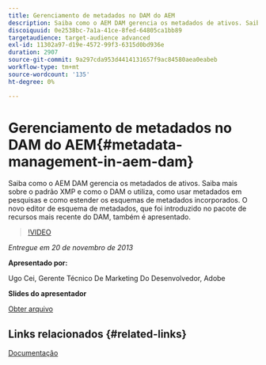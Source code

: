 ```yaml
---
title: Gerenciamento de metadados no DAM do AEM
description: Saiba como o AEM DAM gerencia os metadados de ativos. Saiba mais sobre o padrão XMP e como o DAM o utiliza, como usar metadados em pesquisas e como estender os esquemas de metadados incorporados. O novo editor de esquema de metadados, que foi introduzido no pacote de recursos mais recente do DAM, também é apresentado.
discoiquuid: 0e2538bc-7a1a-41ce-8fed-64805ca1bb89
targetaudience: target-audience advanced
exl-id: 11302a97-d19e-4572-99f3-6315d0bd936e
duration: 2907
source-git-commit: 9a297cda953d4414131657f9ac84580aea0eabeb
workflow-type: tm+mt
source-wordcount: '135'
ht-degree: 0%

---
```


# Gerenciamento de metadados no DAM do AEM{#metadata-management-in-aem-dam}

Saiba como o AEM DAM gerencia os metadados de ativos. Saiba mais sobre o padrão XMP e como o DAM o utiliza, como usar metadados em pesquisas e como estender os esquemas de metadados incorporados. O novo editor de esquema de metadados, que foi introduzido no pacote de recursos mais recente do DAM, também é apresentado.

>[!VIDEO](https://video.tv.adobe.com/v/19524/?quality=9)

*Entregue em 20 de novembro de 2013*

**Apresentado por:**

Ugo Cei, Gerente Técnico De Marketing Do Desenvolvedor, Adobe

**Slides do apresentador**

[Obter arquivo](assets/metadata-management-in-aem-dam.pdf)

## Links relacionados {#related-links}

[Documentação](https://docs.adobe.com/content/docs/en/cq/5-6-1/dam/metadata_for_digitalassetmanagement.html)
